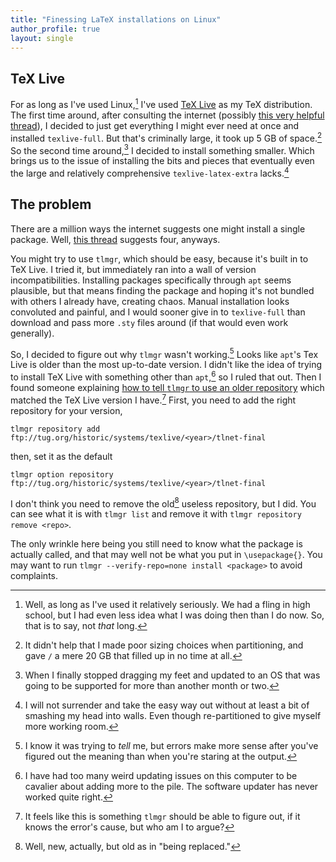 ```yaml
---
title: "Finessing LaTeX installations on Linux"
author_profile: true
layout: single
---
```


## TeX Live
For as long as I've used Linux,[^1] I've used [TeX Live](https://tug.org/texlive/) as my TeX distribution.
The first time around, after consulting the internet (possibly [this very helpful thread](https://tex.stackexchange.com/questions/245982/differences-between-texlive-packages-in-linux)), I decided to just get everything I might ever need at once and installed `texlive-full`.
But that's criminally large, it took up 5 GB of space.[^2]
So the second time around,[^3] I decided to install something smaller.
Which brings us to the issue of installing the bits and pieces that eventually even the large and relatively comprehensive `texlive-latex-extra` lacks.[^4]

## The problem
There are a million ways the internet suggests one might install a single package.
Well, [this thread](https://tex.stackexchange.com/questions/73016/how-do-i-install-an-individual-package-on-a-linux-system) suggests four, anyways.

You might try to use `tlmgr`, which should be easy, because it's built in to TeX Live.
I tried it, but immediately ran into a wall of version incompatibilities.
Installing packages specifically through `apt` seems plausible, but that means finding the package and hoping it's not bundled with others I already have, creating chaos.
Manual installation looks convoluted and painful, and I would sooner give in to `texlive-full` than download and pass more `.sty` files around (if that would even work generally).

So, I decided to figure out why `tlmgr` wasn't working.[^5]
Looks like `apt`'s Tex Live is older than the most up-to-date version.
I didn't like the idea of trying to install TeX Live with something other than `apt`,[^6] so I ruled that out.
Then I found someone explaining [how to tell `tlmgr` to use an older repository](https://askubuntu.com/questions/1265533/tlmgr-local-tex-live-2019-is-older-than-remote-repository-2020) which matched the TeX Live version I have.[^7]
First, you need to add the right repository for your version,
```
tlmgr repository add ftp://tug.org/historic/systems/texlive/<year>/tlnet-final
```
then, set it as the default
```
tlmgr option repository ftp://tug.org/historic/systems/texlive/<year>/tlnet-final
```
I don't think you need to remove the old[^8] useless repository, but I did. 
You can see what it is with `tlmgr list` and remove it with `tlmgr repository remove <repo>`.

The only wrinkle here being you still need to know what the package is actually called, and that may well not be what you put in `\usepackage{}`.
You may want to run `tlmgr --verify-repo=none install <package>` to avoid complaints.

[^1]: Well, as long as I've used it relatively seriously. We had a fling in high school, but I had even less idea what I was doing then than I do now. So, that is to say, not _that_ long.
[^2]: It didn't help that I made poor sizing choices when partitioning, and gave `/` a mere 20 GB that filled up in no time at all.
[^3]: When I finally stopped dragging my feet and updated to an OS that was going to be supported for more than another month or two.
[^4]: I will not surrender and take the easy way out without at least a bit of smashing my head into walls. Even though re-partitioned to give myself more working room.
[^5]: I know it was trying to _tell_ me, but errors make more sense after you've figured out the meaning than when you're staring at the output.
[^6]: I have had too many weird updating issues on this computer to be cavalier about adding more to the pile. The software updater has never worked quite right.
[^7]: It feels like this is something `tlmgr` should be able to figure out, if it knows the error's cause, but who am I to argue?
[^8]: Well, new, actually, but old as in "being replaced."